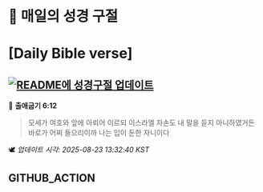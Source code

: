 # 🙏 매일의 성경 구절
# [Daily Bible verse]
## [![README에 성경구절 업데이트](https://github.com/DONGSUKA/first_test/actions/workflows/update-readme-bible.yml/badge.svg)](https://github.com/DONGSUKA/first_test/actions/workflows/update-readme-bible.yml)
<!-- START_BIBLE_VERSE -->
📖 **출애굽기 6:12**
> 모세가 여호와 앞에 아뢰어 이르되 이스라엘 자손도 내 말을 듣지 아니하였거든 바로가 어찌 들으리이까 나는 입이 둔한 자니이다

🕊️ _업데이트 시각: 2025-08-23 13:32:40 KST_
  <!-- END_BIBLE_VERSE -->
## GITHUB_ACTION
